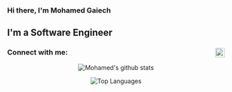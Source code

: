 ### Hi there, I'm Mohamed Gaiech

## I'm a Software Engineer

### Connect with me: [<img align="right" alt="codeSTACKr | LinkedIn" width="22px" src="https://cdn.jsdelivr.net/npm/simple-icons@v3/icons/linkedin.svg" />][linkedin]

<div align="center">

![Mohamed's github stats](https://github-readme-stats.vercel.app/api?username=mogaiech&count_private=true&hide=issues&show_icons=true&theme=radical&hide_border=true) 

![Top Languages](https://github-readme-stats.vercel.app/api/top-langs/?username=mogaiech&layout=compact)

</div>
 
[linkedin]: https://www.linkedin.com/in/mohamedgaiech
